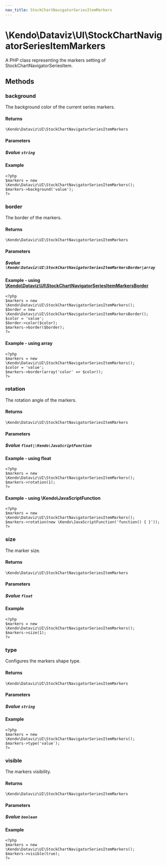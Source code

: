 ```yaml
---
nav_title: StockChartNavigatorSeriesItemMarkers
---
```


# \Kendo\Dataviz\UI\StockChartNavigatorSeriesItemMarkers

A PHP class representing the markers setting of StockChartNavigatorSeriesItem.


## Methods

### background
The background color of the current series markers.

#### Returns
`\Kendo\Dataviz\UI\StockChartNavigatorSeriesItemMarkers`

#### Parameters

##### $value `string`



#### Example 
    <?php
    $markers = new \Kendo\Dataviz\UI\StockChartNavigatorSeriesItemMarkers();
    $markers->background('value');
    ?>

### border

The border of the markers.

#### Returns
`\Kendo\Dataviz\UI\StockChartNavigatorSeriesItemMarkers`

#### Parameters

##### $value `\Kendo\Dataviz\UI\StockChartNavigatorSeriesItemMarkersBorder|array`


#### Example - using [\Kendo\Dataviz\UI\StockChartNavigatorSeriesItemMarkersBorder](/kendo-ui/api/wrappers/php/Kendo/Dataviz/UI/StockChartNavigatorSeriesItemMarkersBorder)
    <?php
    $markers = new \Kendo\Dataviz\UI\StockChartNavigatorSeriesItemMarkers();
    $border = new \Kendo\Dataviz\UI\StockChartNavigatorSeriesItemMarkersBorder();
    $color = 'value';
    $border->color($color);
    $markers->border($border);
    ?>

#### Example - using array

    <?php
    $markers = new \Kendo\Dataviz\UI\StockChartNavigatorSeriesItemMarkers();
    $color = 'value';
    $markers->border(array('color' => $color));
    ?>

### rotation
The rotation angle of the markers.

#### Returns
`\Kendo\Dataviz\UI\StockChartNavigatorSeriesItemMarkers`

#### Parameters

##### $value `float|\Kendo\JavaScriptFunction`



#### Example  - using float
    <?php
    $markers = new \Kendo\Dataviz\UI\StockChartNavigatorSeriesItemMarkers();
    $markers->rotation(1);
    ?>

#### Example  - using \Kendo\JavaScriptFunction
    <?php
    $markers = new \Kendo\Dataviz\UI\StockChartNavigatorSeriesItemMarkers();
    $markers->rotation(new \Kendo\JavaScriptFunction('function() { }'));
    ?>

### size
The marker size.

#### Returns
`\Kendo\Dataviz\UI\StockChartNavigatorSeriesItemMarkers`

#### Parameters

##### $value `float`



#### Example 
    <?php
    $markers = new \Kendo\Dataviz\UI\StockChartNavigatorSeriesItemMarkers();
    $markers->size(1);
    ?>

### type
Configures the markers shape type.

#### Returns
`\Kendo\Dataviz\UI\StockChartNavigatorSeriesItemMarkers`

#### Parameters

##### $value `string`



#### Example 
    <?php
    $markers = new \Kendo\Dataviz\UI\StockChartNavigatorSeriesItemMarkers();
    $markers->type('value');
    ?>

### visible
The markers visibility.

#### Returns
`\Kendo\Dataviz\UI\StockChartNavigatorSeriesItemMarkers`

#### Parameters

##### $value `boolean`



#### Example 
    <?php
    $markers = new \Kendo\Dataviz\UI\StockChartNavigatorSeriesItemMarkers();
    $markers->visible(true);
    ?>

